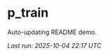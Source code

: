 # p_train

Auto-updating README demo.

<!--START_SECTION:status-->
_Last run: 2025-10-04 22:17 UTC_
<!--END_SECTION:status-->













































































































































































































































































































































































































































































































































































































































































































































































































































































































































































































































































